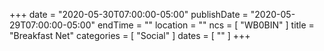 +++
date = "2020-05-30T07:00:00-05:00"
publishDate = "2020-05-29T07:00:00-05:00"
endTime = ""
location = ""
ncs = [ "WB0BIN" ]
title = "Breakfast Net"
categories = [ "Social" ]
dates = [ "" ]
+++
